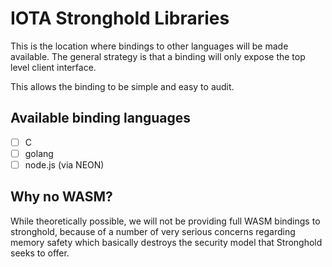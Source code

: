 # IOTA Stronghold Libraries

This is the location where bindings to other languages will be made available. The general strategy is that a binding will only expose the top level client interface.

This allows the binding to be simple and easy to audit. 

## Available binding languages

- [ ] C
- [ ] golang
- [ ] node.js (via NEON)

## Why no WASM?
While theoretically possible, we will not be providing full WASM bindings to stronghold, because of a number of very serious concerns regarding memory safety which basically destroys the security model that Stronghold seeks to offer.
